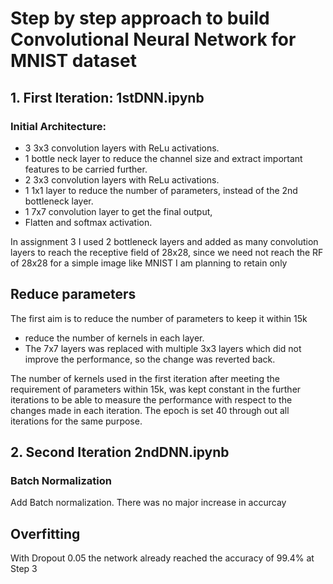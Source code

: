 # Step by step approach to build Convolutional Neural Network for MNIST dataset
## 1. First Iteration: 1stDNN.ipynb
### Initial Architecture:

* 3 3x3 convolution layers with ReLu activations.
* 1 bottle neck layer to reduce the channel size and extract important features to be carried further.
* 2 3x3 convolution layers with ReLu activations.
* 1 1x1 layer to reduce the number of parameters, instead of the 2nd bottleneck layer.
* 1 7x7 convolution layer to get the final output,
* Flatten and softmax activation.

In assignment 3 I used 2 bottleneck layers and added as many convolution layers to reach the receptive field of 28x28,
since we need not reach the RF of 28x28 for a simple image like MNIST I am planning to retain only

## Reduce parameters
The first aim is to reduce the number of parameters to keep it within 15k
* reduce the number of kernels in each layer.
* The 7x7 layers was replaced with multiple 3x3 layers which did not improve the performance, so the change was reverted back.

The number of kernels used in the first iteration after meeting the requirement of parameters within 15k, was kept constant in the further iterations to be able to measure the performance with respect to the changes made in each iteration. The epoch is set 40 through out all iterations for the same purpose.

## 2. Second Iteration 2ndDNN.ipynb
### Batch Normalization
Add Batch normalization. There was no major increase in accurcay

## Overfitting
With Dropout 0.05 the network already reached the accuracy of 99.4% at Step 3

